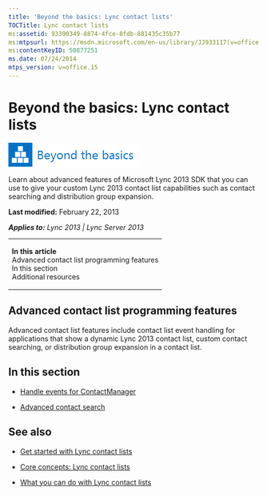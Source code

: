 ```yaml
---
title: 'Beyond the basics: Lync contact lists'
TOCTitle: Lync contact lists
ms:assetid: 93390349-8874-4fce-8fdb-881435c35b77
ms:mtpsurl: https://msdn.microsoft.com/en-us/library/JJ933117(v=office.15)
ms:contentKeyID: 50877251
ms.date: 07/24/2014
mtps_version: v=office.15
---
```


# Beyond the basics: Lync contact lists

![Beyond the basics topic](images/JJ937254.mod_icon_beyondbasics_long(Office.15).png "Beyond the basics topic")

Learn about advanced features of Microsoft Lync 2013 SDK that you can use to give your custom Lync 2013 contact list capabilities such as contact searching and distribution group expansion.

**Last modified:** February 22, 2013

***Applies to:** Lync 2013 | Lync Server 2013*

<table>
<colgroup>
<col style="width: 100%" />
</colgroup>
<tbody>
<tr class="odd">
<td><p><strong>In this article</strong><br />
Advanced contact list programming features<br />
In this section<br />
Additional resources</p></td>
</tr>
</tbody>
</table>

## Advanced contact list programming features

Advanced contact list features include contact list event handling for applications that show a dynamic Lync 2013 contact list, custom contact searching, or distribution group expansion in a contact list.

## In this section

  - [Handle events for ContactManager](handle-events-for-contactmanager.md)

  - [Advanced contact search](advanced-contact-search.md)

## See also

  - [Get started with Lync contact lists](get-started-with-lync-contact-lists.md)

  - [Core concepts: Lync contact lists](core-concepts-lync-contact-lists.md)

  - [What you can do with Lync contact lists](what-you-can-do-with-lync-contact-lists.md)

